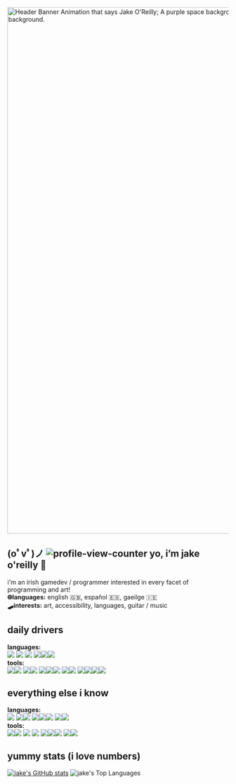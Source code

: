 <img src="https://github.com/JakeDaSpud/JakeDaSpud/assets/78006039/bde38fdb-a21e-42b2-afb7-077a7ac16879" width="1200px" alt="Header Banner Animation that says Jake O'Reilly; A purple space background with the 8 planets scrolling from left to right; A witch and black cat on a broom flies past and into the background." title="Header Banner Animation that says Jake O'Reilly; A purple space background with the 8 planets scrolling from left to right; A witch and black cat on a broom flies past and into the background.">

## (oﾟvﾟ)ノ ![profile-view-counter](https://visitor-badge.laobi.icu/badge?page_id=jakedaspud.visitor-badge&title=Views&left_color=%23A869D4&right_color=%2342006D) yo, i’m jake o'reilly 🥐
i'm an irish gamedev / programmer interested in every facet of programming and art!
<br>**🌐languages:** english 🇬🇧, español 🇪🇸, gaeilge 🇮🇪
<br>**🛹interests:** art, accessibility, languages, guitar / music

## daily drivers
**languages:**<br><a href="https://cplusplus.com/"><img src="https://img.shields.io/badge/-C++-00599C?style=flat-square&logo=cplusplus&logoColor=ffffff"></a> <a href="https://godotengine.org/"><img src="https://img.shields.io/badge/-GDScript-478CBF?style=flat-square&logo=godotengine&logoColor=ffffff"></a> <a href="https://www.python.org/"><img src="https://img.shields.io/badge/-Python-3776AB?style=flat-square&logo=python&logoColor=ffffff"></a> <a href="https://www.w3schools.com/js/default.asp"><img src="https://img.shields.io/badge/-JavaScript-F7DF1E?style=flat-square&logo=javascript&logoColor=4a380d"></a><a href="https://www.w3schools.com/html/default.asp"><img src="https://img.shields.io/badge/-HTML5-E34F26?style=flat-square&logo=html5&logoColor=ffffff"></a><a href="https://www.w3schools.com/css/default.asp"><img src="https://img.shields.io/badge/-CSS3-1572B6?style=flat-square&logo=css3&logoColor=ffffff"></a>
<br>**tools:**<br><a href="https://godotengine.org/"><img src="https://img.shields.io/badge/-Godot-478CBF?style=flat-square&logo=godotengine&logoColor=ffffff"></a><a href="https://unity.com/"><img src="https://img.shields.io/badge/-Unity-262626?style=flat-square&logo=unity&logoColor=ffffff"></a> <a href="https://obsproject.com/"><img src="https://img.shields.io/badge/-OBS-302E31?style=flat-square&logo=obsstudio&logoColor=ffffff"></a><a  href="https://www.blackmagicdesign.com/products/davinciresolve"><img src="https://img.shields.io/badge/-DaVinci_Resolve-233A51?style=flat-square&logo=davinciresolve&logoColor=ffffff"></a> <a href="https://code.visualstudio.com/"><img src="https://img.shields.io/badge/-VSC-0078D4?style=flat-square&logo=htmx&logoColor=ffffff"></a><a href="https://github.com/"><img src="https://img.shields.io/badge/-GitHub-181717?style=flat-square&logo=github&logoColor=ffffff"></a><a href="https://git-scm.com/"><img src="https://img.shields.io/badge/-Git-F05032?style=flat-square&logo=git&logoColor=ffffff"></a> <a href="https://firealpaca.com"><img src="https://img.shields.io/badge/-FireAlpaca-FE7313?style=flat-square&logo=fireship&logoColor=ffffff"></a><a href="https://www.blender.org/"><img src="https://img.shields.io/badge/-Blender-E87D0D?style=flat-square&logo=blender&logoColor=ffffff"></a> <a href="https://obsidian.md/"><img src="https://img.shields.io/badge/-Obsidian-7C3AED?style=flat-square&logo=obsidian&logoColor=ffffff"></a><a href="https://www.notion.so/"><img src="https://img.shields.io/badge/-Notion-ffffff?style=flat-square&logo=notion&logoColor=000000"></a><a href="https://www.google.com/docs/about/"><img src="https://img.shields.io/badge/-GDocs-4285F4?style=flat-square&logo=googledocs&logoColor=ffffff"></a><a href="https://workspace.google.com/intl/en_ie/products/sheets/"><img src="https://img.shields.io/badge/-GSheets-34A853?style=flat-square&logo=googlesheets&logoColor=ffffff"></a>

## everything else i know
**languages:**<br><a href="https://www.learn-c.org/"><img src="https://img.shields.io/badge/-C-707d8c?style=flat-square&logo=c&logoColor=ffffff"></a> <a href="https://www.java.com/en/"><img src="https://img.shields.io/badge/-Java-F19011?style=flat-square&logo=oracle&logoColor=ffffff"></a><a href="https://learn.microsoft.com/en-us/dotnet/csharp/"><img src="https://img.shields.io/badge/-C%23-3B2E58?style=flat-square&logo=dotnet&logoColor=ffffff"></a> <a href="https://www.php.net/"><img src="https://img.shields.io/badge/-PHP-777BB4?style=flat-square&logo=htmx&logoColor=ffffff"></a><a href="https://www.mysql.com/"><img src="https://img.shields.io/badge/-MySQL-4479A1?style=flat-square&logo=mysql&logoColor=ffffff"></a><a href="https://www.sqlite.org/"><img src="https://img.shields.io/badge/-SQLite-003B57?style=flat-square&logo=sqlite&logoColor=ffffff"></a> <a href="https://makecode.microbit.org/"><img src="https://img.shields.io/badge/-MakeCode-3454D1?style=flat-square&logo=htmx&logoColor=ffffff"></a><a href="https://scratch.mit.edu/"><img src="https://img.shields.io/badge/-Scratch-855CD6?style=flat-square&logo=htmx&logoColor=ffffff"></a>
<br>**tools:**<br><a href="https://thonny.org/"><img src="https://img.shields.io/badge/-Thonny-60745C?style=flat-square&logo=python&logoColor=ffffff"></a><a href="https://www.jetbrains.com/"><img src="https://img.shields.io/badge/-JetBrains-000000?style=flat-square&logo=jetbrains&logoColor=ffffff"></a>
<a href="https://netbeans.apache.org/front/main/index.html"><img src="https://img.shields.io/badge/-NetBeans-1B6AC6?style=flat-square&logo=apachenetbeanside&logoColor=ffffff"></a> <a href="https://www.wireshark.org/"><img src="https://img.shields.io/badge/-WireShark-0152FF?style=flat-square&logo=wireshark&logoColor=ffffff"></a>
<a href="https://www.gimp.org/"><img src="https://img.shields.io/badge/-GIMP-5C5543?style=flat-square&logo=gimp&logoColor=ffffff"></a><a href="https://www.autodesk.com/eu/products/maya/"><img src="https://img.shields.io/badge/-Autodesk_Maya-37A5CC?style=flat-square&logo=autodeskmaya&logoColor=ffffff"></a><a href="https://www.movavi.com/"><img src="https://img.shields.io/badge/-Movavi_Video_Editor-0034F5?style=flat-square&logo=coronaengine&logoColor=ffffff"></a> <a href="https://www.microsoft.com/en-ie/microsoft-365/word"><img src="https://img.shields.io/badge/-MSWord-1759BC?style=flat-square&logo=googledocs&logoColor=ffffff"></a><a href="https://www.microsoft.com/en-ie/microsoft-365/excel"><img src="https://img.shields.io/badge/-MSExcel-107C41?style=flat-square&logo=googlesheets&logoColor=ffffff"></a>

## yummy stats (i love numbers)
[![jake's GitHub stats](https://github-readme-stats.vercel.app/api?username=jakedaspud&theme=nightowl)](https://github.com/anuraghazra/github-readme-stats)
![jake's Top Languages](https://github-readme-stats.vercel.app/api/top-langs/?username=jakedaspud&size_weight=0.2&count_weight=0.8&hide=shaderlab,hlsl,cmake,makefile,css&layout=compact&theme=nightowl)
